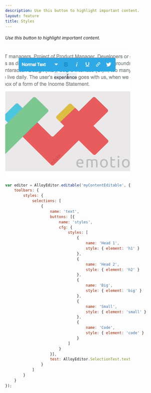```yaml
---
description: Use this button to highlight important content.
layout: feature
title: Styles
---
```

###### Use this button to highlight important content.

<div class="thumbnail">
  <img class="img img-polaroid" src="/images/features/button-styles.gif"/>
</div>

```javascript
var editor = AlloyEditor.editable('myContentEditable', {
	toolbars: {
		styles: {
			selections: [
				{
					name: 'text',
					buttons: [{
						name: 'styles',
						cfg: {
							styles: [
								{
									name: 'Head 1',
									style: { element: 'h1' }
								},
								{
									name: 'Head 2',
									style: { element: 'h2' }
								},
								{
									name: 'Big',
									style: { element: 'big' }
								},
								{
									name: 'Small',
									style: { element: 'small' }
								},
								{
									name: 'Code',
									style: { element: 'code' }
								}
							]
						}
					}],
					test: AlloyEditor.SelectionTest.text
				}
			]
		}
	}
});
```